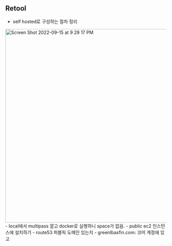 ## Retool
- self hosted로 구성하는 절차 정리
<img width="603" alt="Screen Shot 2022-09-15 at 9 29 17 PM" src="https://user-images.githubusercontent.com/33619494/190403731-bde228e2-e9d4-447e-8739-2f9f429f20c2.png">
- local에서 multipass 깔고 docker로 실행하니 space가 없음.
- public ec2 인스턴스에 설치하기
- route53 퍼블릭 도메인 있는지
- greenlbasfin.com: 코어 계정에 있고
